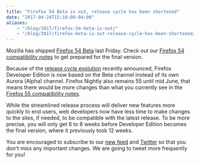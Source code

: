 ```yaml
---
title: "Firefox 54 Beta is out, release cycle has been shortened"
date: "2017-04-24T15:10:00-04:00"
aliases:
    - "/blog/2017/firefox-54-beta-is-out/"
    - "/blog/2017/firefox-beta-is-out-release-cycle-has-been-shortened/"
---
```

Mozilla has shipped [Firefox 54 Beta](https://www.mozilla.org/firefox/channel/desktop/) last Friday. Check out our [Firefox 54 compatibility notes](https://www.fxsitecompat.com/en-CA/versions/54/) to get prepared for the final version.

Because of the [release cycle evolution](https://hacks.mozilla.org/2017/04/simplifying-firefox-release-channels/) recently announced, Firefox Developer Edition is now based on the Beta channel instead of its own Aurora (Alpha) channel. Firefox Nightly also remains 55 until mid June, that means there would be more changes than what you currently see in the [Firefox 55 compatibility notes](https://www.fxsitecompat.com/en-CA/versions/55/).

While the streamlined release process will deliver new features more quickly to end users, web developers now have less time to make changes to the sites, if needed, to be compatible with the latest release. To be more precise, you will only get 6 to 8 weeks before Developer Edition becomes the final version, where it previously took 12 weeks.

You are encouraged to subscribe to our [new feed](https://www.fxsitecompat.com/en-CA/index.xml) and [Twitter](https://twitter.com/FxSiteCompat) so that you don't miss any important changes. We are going to tweet more frequently for you!

